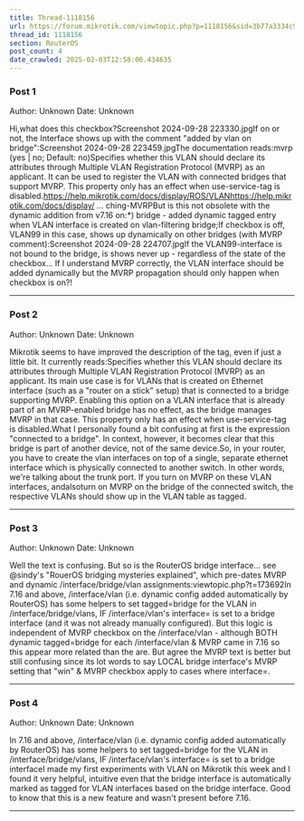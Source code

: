 ```yaml
---
title: Thread-1118156
url: https://forum.mikrotik.com/viewtopic.php?p=1118156&sid=3b77a3334c914448dbbc02bfdff4c3aa#p1118156
thread_id: 1118156
section: RouterOS
post_count: 4
date_crawled: 2025-02-03T12:58:06.434635
---
```


### Post 1
Author: Unknown
Date: Unknown

Hi,what does this checkbox?Screenshot 2024-09-28 223330.jpgIf on or not, the Interface shows up with the comment "added by vlan on bridge":Screenshot 2024-09-28 223459.jpgThe documentation reads:mvrp (yes | no; Default: no)Specifies whether this VLAN should declare its attributes through Multiple VLAN Registration Protocol (MVRP) as an applicant. It can be used to register the VLAN with connected bridges that support MVRP.  This property only has an effect when use-service-tag is disabled.https://help.mikrotik.com/docs/display/ROS/VLANhttps://help.mikrotik.com/docs/display/ ... ching-MVRPBut is this not obsolete with the dynamic addition from v7.16 on:*) bridge - added dynamic tagged entry when VLAN interface is created on vlan-filtering bridge;If checkbox is off, VLAN99 in this case, shows up dynamically on other bridges (with MVRP comment):Screenshot 2024-09-28 224707.jpgIf the VLAN99-interface is not bound to the bridge, is shows never up - regardless of the state of the checkbox... If I understand MVRP correctly, the VLAN interface should be added dynamically but the MVRP propagation should only happen when checkbox is on?!

---
### Post 2
Author: Unknown
Date: Unknown

Mikrotik seems to have improved the description of the tag, even if just a little bit. It currently reads:Specifies whether this VLAN should declare its attributes through Multiple VLAN Registration Protocol (MVRP) as an applicant. Its main use case is for VLANs that is created on Ethernet interface (such as a "router on a stick" setup) that is connected to a bridge supporting MVRP. Enabling this option on a VLAN interface that is already part of an MVRP-enabled bridge has no effect, as the bridge manages MVRP in that case. This property only has an effect when use-service-tag is disabled.What I personally found a bit confusing at first is the expression "connected to a bridge". In context, however, it becomes clear that this bridge is part of another device, not of the same device.So, in your router, you have to create the vlan interfaces on top of a single, separate ethernet interface which is physically connected to another switch. In other words, we're talking about the trunk port. If you turn on MVRP on these VLAN interfaces, andalsoturn on MVRP on the bridge of the connected switch, the respective VLANs should show up in the VLAN table as tagged.

---
### Post 3
Author: Unknown
Date: Unknown

Well the text is confusing.  But so is the RouterOS bridge interface... see @sindy's "RouerOS bridging mysteries explained", which pre-dates MVRP and dynamic /interface/bridge/vlan assignments:viewtopic.php?t=173692In 7.16 and above, /interface/vlan (i.e. dynamic config added automatically by RouterOS) has some helpers to set tagged=bridge for the VLAN in /interface/bridge/vlans, IF /interface/vlan's interface= is set to a bridge interface (and it was not already manually configured).  But this logic is independent of MVRP checkbox on the /interface/vlan - although BOTH dynamic tagged=bridge for each /interface/vlan & MVRP came in 7.16 so this appear more related than the are.  But agree the MVRP text is better but still confusing since its lot words to say LOCAL bridge interface's MVRP setting that "win" & MVRP checkbox apply to cases where interface=<ethernet port>.

---
### Post 4
Author: Unknown
Date: Unknown

In 7.16 and above, /interface/vlan (i.e. dynamic config added automatically by RouterOS) has some helpers to set tagged=bridge for the VLAN in /interface/bridge/vlans, IF /interface/vlan's interface= is set to a bridge interfaceI made my first experiments with VLAN on Mikrotik this week and I found it very helpful, intuitive even that the bridge interface is automatically marked as tagged for VLAN interfaces based on the bridge interface. Good to know that this is a new feature and wasn't present before 7.16.

---
